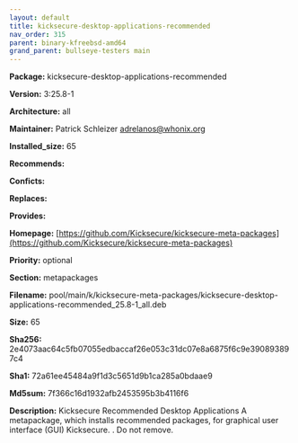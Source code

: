 ```yaml
---
layout: default
title: kicksecure-desktop-applications-recommended
nav_order: 315
parent: binary-kfreebsd-amd64
grand_parent: bullseye-testers main
---
```


**Package:** kicksecure-desktop-applications-recommended

**Version:** 3:25.8-1

**Architecture:**  all

**Maintainer:**  Patrick Schleizer <adrelanos@whonix.org>

**Installed_size:**  65

**Recommends:**  

**Conficts:**  

**Replaces:**  

**Provides:**  

**Homepage:**  [https://github.com/Kicksecure/kicksecure-meta-packages](https://github.com/Kicksecure/kicksecure-meta-packages)

**Priority:**  optional

**Section:** metapackages

**Filename:**  pool/main/k/kicksecure-meta-packages/kicksecure-desktop-applications-recommended_25.8-1_all.deb

**Size:**  65

**Sha256:**  2e4073aac64c5fb07055edbaccaf26e053c31dc07e8a6875f6c9e390893897c4

**Sha1:**  72a61ee45484a9f1d3c5651d9b1ca285a0bdaae9

**Md5sum:**  7f366c16d1932afb2453595b3b4116f6

**Description:** Kicksecure Recommended Desktop Applications
 A metapackage, which installs recommended packages, for graphical user
 interface (GUI) Kicksecure.
 .
 Do not remove.


